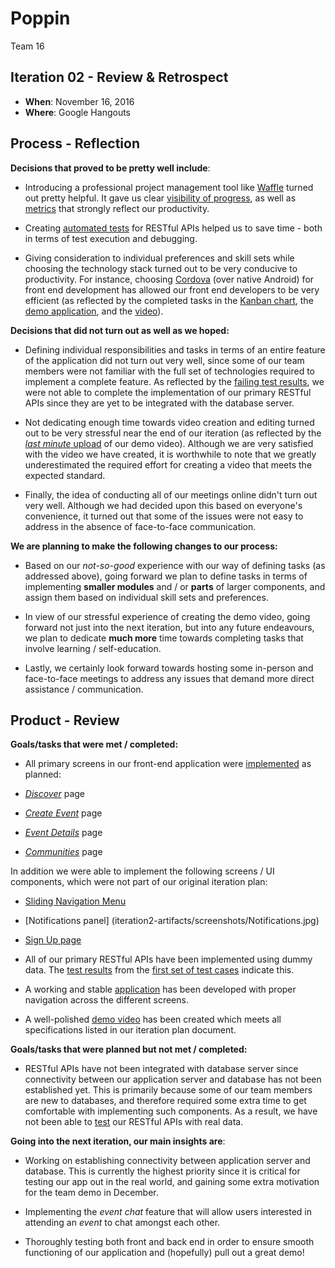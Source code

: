 # Poppin

Team 16
## Iteration 02 - Review & Retrospect

 * __When__: November 16, 2016
 * __Where__: Google Hangouts

## Process - Reflection

__Decisions that proved to be pretty well include__:


* Introducing a professional project management tool like [Waffle](https://waffle.io) turned out pretty helpful. It gave us clear [visibility of progress](), as well as [metrics]() that strongly reflect our productivity.

* Creating [automated tests]() for RESTful APIs helped us to save time - both in terms of test execution and debugging.

* Giving consideration to individual preferences and skill sets while choosing the technology stack turned out to be very conducive to productivity. For instance, choosing [Cordova](https://cordova.apache.org) (over native Android) for front end development has allowed our front end developers to be very efficient (as reflected by the completed tasks in the [Kanban chart](), the [demo application](iteration2-artifacts/DemoBuild.apk), and the [video](iteration2-artifacts/video.md)).

__Decisions that did not turn out as well as we hoped:__

* Defining individual responsibilities and tasks in terms of an entire feature of the application did not turn out very well, since some of our team members were not familiar with the full set of technologies required to implement a complete feature. As reflected by the [failing test results](), we were not able to complete the implementation of our primary RESTful APIs since they are yet to be integrated with the database server.

* Not dedicating enough time towards video creation and editing turned out to be very stressful near the end of our iteration (as reflected by the [*last minute* upload](https://github.com/csc301-fall-2016/project-team-16/commit/c5c66132f00fe320dafd27a3aca3a0d84bad6e2c) of our demo video). Although we are very satisfied with the video we have created, it is worthwhile to note that we greatly underestimated the required effort for creating a video that meets the expected standard.

* Finally, the idea of conducting all of our meetings online didn't turn out very well. Although we had decided upon this based on everyone's convenience, it turned out that some of the issues were not easy to address in the absence of face-to-face communication.


__We are planning to make the following changes to our process:__

* Based on our *not-so-good* experience with our way of defining tasks (as addressed above), going forward we plan to define tasks in terms of implementing __smaller modules__ and / or __parts__ of larger components, and assign them based on individual skill sets and preferences.

* In view of our stressful experience of creating the demo video, going forward not just into the next iteration, but into any future endeavours, we plan to dedicate __much more__ time towards completing tasks that involve learning / self-education.

* Lastly, we certainly look forward towards hosting some in-person and face-to-face meetings to address any issues that demand more direct assistance / communication.


## Product - Review

__Goals/tasks that were met / completed:__

* All primary screens in our front-end application were [implemented](iteration2-artifacts/screenshots) as planned:
 
 * [*Discover*](iteration2-artifacts/screenshots/Discover.jpg) page
 * [*Create Event*](iteration2-artifacts/screenshots/Create_Event.jpg) page
 * [*Event Details*](iteration2-artifacts/screenshots/Event.jpg) page
 * [*Communities*](iteration2-artifacts/screenshots/Communities.jpg) page

  In addition we were able to implement the following screens / UI components, which were not part of our original iteration plan:
  
  * [Sliding Navigation Menu](iteration2-artifacts/screenshots/Menu.jpg)
  * [Notifications panel] (iteration2-artifacts/screenshots/Notifications.jpg)
  * [Sign Up page](iteration2-artifacts/screenshots/Sign_Up.jpg)
  

* All of our primary RESTful APIs have been implemented using dummy data. The [test results](iteration2-artifacts/REST-API-Tests/REST-API-mock-data-test-results.txt) from the [first set of test cases](../server_dev/test/REST-API-with-mock-data.json) indicate this.

* A working and stable [application](iteration2-artifacts/DemoBuild.apk) has been developed with proper navigation across the different screens.

* A well-polished [demo video](iteration2-artifacts/video.md) has been created which meets all specifications listed in our iteration plan document.

__Goals/tasks that were planned but not met / completed:__

* RESTful APIs have not been integrated with database server since connectivity between our application server and database has not been established yet. This is primarily because some of our team members are new to databases, and therefore required some extra time to get comfortable with implementing such components. As a result, we have not been able to [test](../server_dev/test/) our RESTful APIs with real data.

__Going into the next iteration, our main insights are__:

* Working on establishing connectivity between application server and database. This is currently the highest priority since it is critical for testing our app out in the real world, and gaining some extra motivation for the team demo in December.

* Implementing the *event chat* feature that will allow users interested in attending an *event* to chat amongst each other.

* Thoroughly testing both front and back end in order to ensure smooth functioning of our application and (hopefully) pull out a great demo!